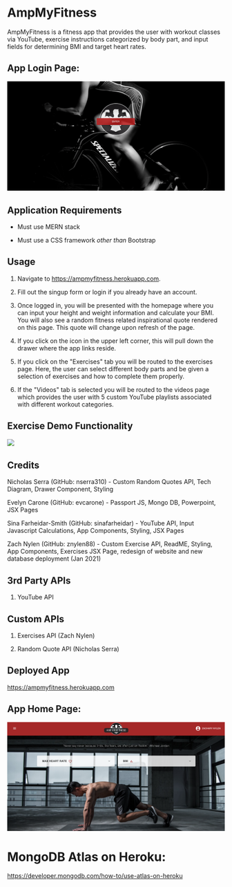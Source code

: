 # AmpMyFitness

AmpMyFitness is a fitness app that provides the user with workout classes via YouTube, exercise instructions categorized by body part, and input fields for determining BMI and target heart rates.

## App Login Page:

![App Function](https://github.com/znylen88/AmpMyFitness/blob/master/HomePage.png)

## Application Requirements

* Must use MERN stack

* Must use a CSS framework _other than_ Bootstrap

## Usage
1. Navigate to https://ampmyfitness.herokuapp.com.

2. Fill out the singup form or login if you already have an account.

3. Once logged in, you will be presented with the homepage where you can input your height and weight information and calculate your BMI. You will also see a random fitness related inspirational quote rendered on this page. This quote will change upon refresh of the page.

4. If you click on the icon in the upper left corner, this will pull down the drawer where the app links reside.

5. If you click on the "Exercises" tab you will be routed to the exercises page. Here, the user can select different body parts and be given a selection of exercises and how to complete them properly.

6. If the "Videos" tab is selected you will be routed to the videos page which provides the user with 5 custom YouTube playlists associated with different workout categories.

## Exercise Demo Functionality

![](https://media.giphy.com/media/vu6uqtZFIEfWgO188H/giphy.gif)

## Credits

Nicholas Serra (GitHub: nserra310) - Custom Random Quotes API, Tech Diagram, Drawer Component, Styling

Evelyn Carone (GitHub: evcarone) - Passport JS, Mongo DB, Powerpoint, JSX Pages 

Sina Farheidar-Smith (GitHub: sinafarheidar) - YouTube API, Input Javascript Calculations, App Components, Styling, JSX Pages 

Zach Nylen (GitHub: znylen88) - Custom Exercise API, ReadME, Styling, App Components, Exercises JSX Page, redesign of website and new database deployment (Jan 2021)

## 3rd Party APIs

1. YouTube API

## Custom APIs

1. Exercises API (Zach Nylen)

2. Random Quote API (Nicholas Serra)

## Deployed App

https://ampmyfitness.herokuapp.com

## App Home Page:

 ![App Function](https://github.com/znylen88/AmpMyFitness/blob/master/AuthorizedHome.png)
 
 # MongoDB Atlas on Heroku:
 https://developer.mongodb.com/how-to/use-atlas-on-heroku
 
